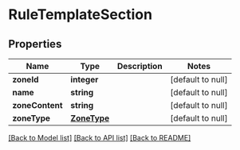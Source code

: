 # RuleTemplateSection

## Properties
Name | Type | Description | Notes
------------ | ------------- | ------------- | -------------
**zoneId** | **integer** |  | [default to null]
**name** | **string** |  | [default to null]
**zoneContent** | **string** |  | [default to null]
**zoneType** | [**ZoneType**](ZoneType.md) |  | [default to null]

[[Back to Model list]](../README.md#documentation-for-models) [[Back to API list]](../README.md#documentation-for-api-endpoints) [[Back to README]](../README.md)


